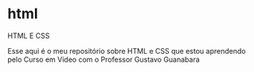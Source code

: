 # html
 HTML E CSS

Esse aqui é o meu repositório sobre HTML e CSS que estou aprendendo pelo Curso em Vídeo com o Professor Gustavo Guanabara

